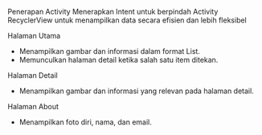 Penerapan Activity
Menerapkan Intent untuk berpindah Activity
RecyclerView untuk menampilkan data secara efisien dan lebih fleksibel

Halaman Utama
  * Menampilkan gambar dan informasi dalam format List.
  * Memunculkan halaman detail ketika salah satu item ditekan.

Halaman Detail
  * Menampilkan gambar dan informasi yang relevan pada halaman detail.

Halaman About
  * Menampilkan foto diri, nama, dan email.
